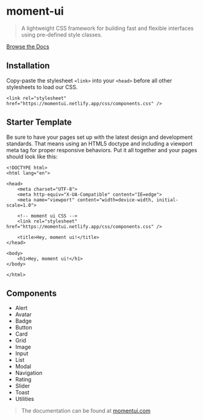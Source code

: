 # moment-ui 

> A lightweight CSS framework for building fast and flexible interfaces using pre-defined style classes.

[Browse the Docs](https://momentui.netlify.app/)

## Installation
Copy-paste the stylesheet ```<link>``` into your ```<head>``` before all other stylesheets to load our CSS.

```<link rel="stylesheet" href="https://momentui.netlify.app/css/components.css" />```

## Starter Template
Be sure to have your pages set up with the latest design and development standards. That means using an HTML5 doctype and including a viewport meta tag for proper responsive behaviors. Put it all together and your pages should look like this:

```
<!DOCTYPE html>
<html lang="en">

<head>
    <meta charset="UTF-8">
    <meta http-equiv="X-UA-Compatible" content="IE=edge">
    <meta name="viewport" content="width=device-width, initial-scale=1.0">

    <!-- moment ui CSS -->
    <link rel="stylesheet" href="https://momentui.netlify.app/css/components.css" />

    <title>Hey, moment ui!</title>
</head>

<body>
    <h1>Hey, moment ui!</h1>
</body>

</html>
```

## Components
- Alert
- Avatar
- Badge
- Button
- Card
- Grid
- Image
- Input
- List
- Modal
- Navigation
- Rating
- Slider
- Toast
- Utilities

> The documentation can be found at [momentui.com](https://momentui.netlify.app/get-started/quick-start.html) 

